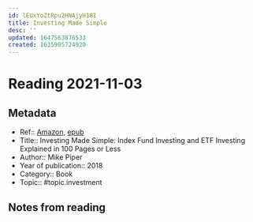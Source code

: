```yaml
---
id: lEUxYoZtRpu2HNAjyH18I
title: Investing Made Simple
desc: ''
updated: 1647563876533
created: 1635905724920
---
```

# Reading 2021-11-03

## Metadata

- Ref:: [Amazon](https://www.amazon.com/Investing-Made-Simple-Index-Explained-ebook/dp/B004KA9RN2), [epub](https://docdrop.org/epub/Investing-Made-Simple_-Index-Fu---Mike-Piper-l6y6s.epub/?loc=titlepage.xhtml)
- Title:: Investing Made Simple: Index Fund Investing and ETF Investing Explained in 100 Pages or Less
- Author:: Mike Piper
- Year of publication:: 2018
- Category:: Book
- Topic:: #topic.investment 

## Notes from reading

